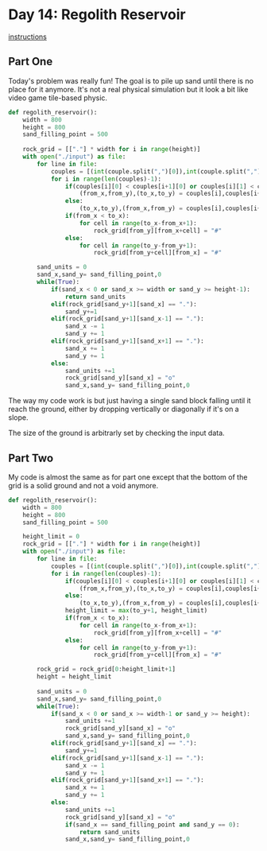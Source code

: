 # Day 14: Regolith Reservoir

[instructions](https://adventofcode.com/2022/day/14)

## Part One

Today's problem was really fun! The goal is to pile up sand until there is no place for it anymore. It's not a real physical simulation but it look a bit like video game tile-based physic.

```python
def regolith_reservoir():
    width = 800
    height = 800
    sand_filling_point = 500
    
    rock_grid = [["."] * width for i in range(height)]
    with open("./input") as file:
        for line in file:
            couples = [(int(couple.split(",")[0]),int(couple.split(",")[1])) for couple in line.rstrip().split(" -> ")]
            for i in range(len(couples)-1):
                if(couples[i][0] < couples[i+1][0] or couples[i][1] < couples[i+1][1]):
                    (from_x,from_y),(to_x,to_y) = couples[i],couples[i+1]
                else:
                    (to_x,to_y),(from_x,from_y) = couples[i],couples[i+1]
                if(from_x < to_x):
                    for cell in range(to_x-from_x+1):
                        rock_grid[from_y][from_x+cell] = "#"
                else:
                    for cell in range(to_y-from_y+1):
                        rock_grid[from_y+cell][from_x] = "#"

        sand_units = 0
        sand_x,sand_y= sand_filling_point,0
        while(True):
            if(sand_x < 0 or sand_x >= width or sand_y >= height-1):
                return sand_units
            elif(rock_grid[sand_y+1][sand_x] == "."):
                sand_y+=1
            elif(rock_grid[sand_y+1][sand_x-1] == "."):
                sand_x -= 1
                sand_y += 1
            elif(rock_grid[sand_y+1][sand_x+1] == "."):
                sand_x += 1
                sand_y += 1
            else:
                sand_units +=1
                rock_grid[sand_y][sand_x] = "o"
                sand_x,sand_y= sand_filling_point,0
```
The way my code work is but just having a single sand block falling until it reach the ground, either by dropping vertically or diagonally if it's on a slope.

The size of the ground is arbitrarly set by checking the input data.

## Part Two

My code is almost the same as for part one except that the bottom of the grid is a solid ground and not a void anymore. 
```python
def regolith_reservoir():
    width = 800
    height = 800
    sand_filling_point = 500

    height_limit = 0
    rock_grid = [["."] * width for i in range(height)]
    with open("./input") as file:
        for line in file:
            couples = [(int(couple.split(",")[0]),int(couple.split(",")[1])) for couple in line.rstrip().split(" -> ")]
            for i in range(len(couples)-1):
                if(couples[i][0] < couples[i+1][0] or couples[i][1] < couples[i+1][1]):
                    (from_x,from_y),(to_x,to_y) = couples[i],couples[i+1]
                else:
                    (to_x,to_y),(from_x,from_y) = couples[i],couples[i+1]
                height_limit = max(to_y+1, height_limit)
                if(from_x < to_x):
                    for cell in range(to_x-from_x+1):
                        rock_grid[from_y][from_x+cell] = "#"
                else:
                    for cell in range(to_y-from_y+1):
                        rock_grid[from_y+cell][from_x] = "#"

        rock_grid = rock_grid[0:height_limit+1]
        height = height_limit
        
        sand_units = 0
        sand_x,sand_y= sand_filling_point,0
        while(True):
            if(sand_x < 0 or sand_x >= width-1 or sand_y >= height):
                sand_units +=1
                rock_grid[sand_y][sand_x] = "o"
                sand_x,sand_y= sand_filling_point,0
            elif(rock_grid[sand_y+1][sand_x] == "."):
                sand_y+=1
            elif(rock_grid[sand_y+1][sand_x-1] == "."):
                sand_x -= 1
                sand_y += 1
            elif(rock_grid[sand_y+1][sand_x+1] == "."):
                sand_x += 1
                sand_y += 1
            else:
                sand_units +=1
                rock_grid[sand_y][sand_x] = "o"
                if(sand_x == sand_filling_point and sand_y == 0):
                    return sand_units
                sand_x,sand_y= sand_filling_point,0
```
